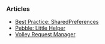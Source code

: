 ### Articles

- [Best Practice: SharedPreferences][1]
- [Pebble: Little Helper][2]
- [Volley Request Manager][0]


[0]: https://github.com/yakivmospan/yakivmospan/blob/master/articles/android/http/Volley%20Request%20Manager.md
[1]: https://github.com/yakivmospan/yakivmospan/blob/master/articles/android/best%20practice/Best%20Practice.%20SharedPreferences.md
[2]: https://github.com/yakivmospan/yakivmospan/blob/master/articles/android/pebble/Pebble.%20Little%20Helper.md
